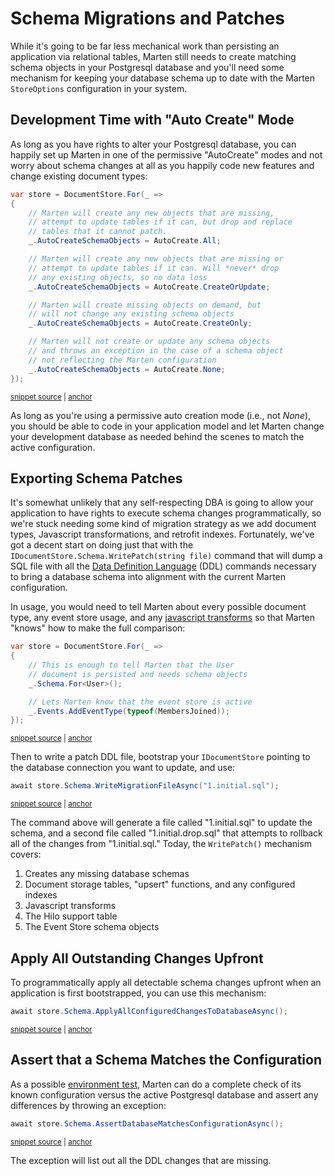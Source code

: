 # Schema Migrations and Patches

While it's going to be far less mechanical work than persisting an application via relational tables, Marten still needs to create
matching schema objects in your Postgresql database and you'll need some mechanism for keeping your database schema up to date
with the Marten `StoreOptions` configuration in your system.

## Development Time with "Auto Create" Mode

As long as you have rights to alter your Postgresql database, you can happily set up Marten in one of the permissive "AutoCreate"
modes and not worry about schema changes at all as you happily code new features and change existing document types:

<!-- snippet: sample_AutoCreateSchemaObjects -->
<a id='snippet-sample_autocreateschemaobjects'></a>
```cs
var store = DocumentStore.For(_ =>
{
    // Marten will create any new objects that are missing,
    // attempt to update tables if it can, but drop and replace
    // tables that it cannot patch.
    _.AutoCreateSchemaObjects = AutoCreate.All;

    // Marten will create any new objects that are missing or
    // attempt to update tables if it can. Will *never* drop
    // any existing objects, so no data loss
    _.AutoCreateSchemaObjects = AutoCreate.CreateOrUpdate;

    // Marten will create missing objects on demand, but
    // will not change any existing schema objects
    _.AutoCreateSchemaObjects = AutoCreate.CreateOnly;

    // Marten will not create or update any schema objects
    // and throws an exception in the case of a schema object
    // not reflecting the Marten configuration
    _.AutoCreateSchemaObjects = AutoCreate.None;
});
```
<sup><a href='https://github.com/JasperFx/marten/blob/master/src/Marten.Schema.Testing/auto_create_mode_Tests.cs#L15-L39' title='Snippet source file'>snippet source</a> | <a href='#snippet-sample_autocreateschemaobjects' title='Start of snippet'>anchor</a></sup>
<!-- endSnippet -->

As long as you're using a permissive auto creation mode (i.e., not _None_), you should be able to code in your application model
and let Marten change your development database as needed behind the scenes to match the active configuration.

## Exporting Schema Patches

It's somewhat unlikely that any self-respecting DBA is going to allow your application to have rights to execute schema changes programmatically,
so we're stuck needing some kind of migration strategy as we add document types, Javascript transformations, and retrofit indexes.
Fortunately, we've got a decent start on doing just that with the `IDocumentStore.Schema.WritePatch(string file)` command that
will dump a SQL file with all the [Data Definition Language](https://en.wikipedia.org/wiki/Data_definition_language) (DDL) commands necessary
to bring a database schema into alignment with the current Marten configuration.

In usage, you would need to tell Marten about every possible document type, any event store usage, and any
[javascript transforms](/guide/documents/plv8) so that Marten
"knows" how to make the full comparison:

<!-- snippet: sample_configure-document-types-upfront -->
<a id='snippet-sample_configure-document-types-upfront'></a>
```cs
var store = DocumentStore.For(_ =>
{
    // This is enough to tell Marten that the User
    // document is persisted and needs schema objects
    _.Schema.For<User>();

    // Lets Marten know that the event store is active
    _.Events.AddEventType(typeof(MembersJoined));
});
```
<sup><a href='https://github.com/JasperFx/marten/blob/master/src/Marten.Schema.Testing/WritePatch_smoke_tests.cs#L16-L26' title='Snippet source file'>snippet source</a> | <a href='#snippet-sample_configure-document-types-upfront' title='Start of snippet'>anchor</a></sup>
<!-- endSnippet -->

Then to write a patch DDL file, bootstrap your `IDocumentStore` pointing to the database connection you
want to update, and use:

<!-- snippet: sample_WritePatch -->
<a id='snippet-sample_writepatch'></a>
```cs
await store.Schema.WriteMigrationFileAsync("1.initial.sql");
```
<sup><a href='https://github.com/JasperFx/marten/blob/master/src/Marten.Schema.Testing/WritePatch_smoke_tests.cs#L28-L30' title='Snippet source file'>snippet source</a> | <a href='#snippet-sample_writepatch' title='Start of snippet'>anchor</a></sup>
<!-- endSnippet -->

The command above will generate a file called "1.initial.sql" to update the schema, and a second file called
"1.initial.drop.sql" that attempts to rollback all of the changes from "1.initial.sql." Today, the `WritePatch()`
mechanism covers:

1. Creates any missing database schemas
1. Document storage tables, "upsert" functions, and any configured indexes
1. Javascript transforms
1. The Hilo support table
1. The Event Store schema objects

## Apply All Outstanding Changes Upfront

To programmatically apply all detectable schema changes upfront when an application is first
bootstrapped, you can use this mechanism:

<!-- snippet: sample_ApplyAllConfiguredChangesToDatabase -->
<a id='snippet-sample_applyallconfiguredchangestodatabase'></a>
```cs
await store.Schema.ApplyAllConfiguredChangesToDatabaseAsync();
```
<sup><a href='https://github.com/JasperFx/marten/blob/master/src/Marten.Schema.Testing/WritePatch_smoke_tests.cs#L32-L34' title='Snippet source file'>snippet source</a> | <a href='#snippet-sample_applyallconfiguredchangestodatabase' title='Start of snippet'>anchor</a></sup>
<!-- endSnippet -->

## Assert that a Schema Matches the Configuration

As a possible [environment test](http://codebetter.com/jeremymiller/2006/04/06/environment-tests-and-self-diagnosing-configuration-with-structuremap/), Marten can do a complete check of its known configuration versus the active Postgresql database and assert any differences
by throwing an exception:

<!-- snippet: sample_AssertDatabaseMatchesConfiguration -->
<a id='snippet-sample_assertdatabasematchesconfiguration'></a>
```cs
await store.Schema.AssertDatabaseMatchesConfigurationAsync();
```
<sup><a href='https://github.com/JasperFx/marten/blob/master/src/Marten.Schema.Testing/WritePatch_smoke_tests.cs#L36-L38' title='Snippet source file'>snippet source</a> | <a href='#snippet-sample_assertdatabasematchesconfiguration' title='Start of snippet'>anchor</a></sup>
<!-- endSnippet -->

The exception will list out all the DDL changes that are missing.
